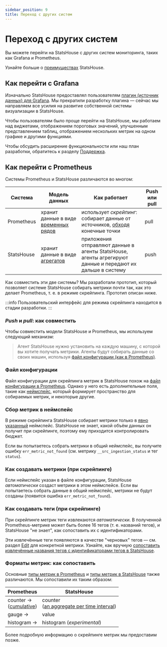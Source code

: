 ```yaml
---
sidebar_position: 9
title: Переход с других систем
---
```


# Переход с других систем

Вы можете перейти на StatsHouse с других систем мониторинга, таких как Grafana и Prometheus.

Узнайте больше о [преимуществах](../overview/features.md) StatsHouse.

## Как перейти с Grafana

Изначально StatsHouse предоставлял пользователям
[плагин (источник данных) для Grafana](https://github.com/VKCOM/statshouse/tree/master/grafana-plugin-ui). Мы прекратили
разработку плагина — сейчас мы направляем все усилия на развитие собственной системы визуализации в StatsHouse.

Чтобы пользователям было проще перейти на StatsHouse, мы работаем над виджетами, отображением пороговых 
значений, улучшенным представлением таблиц, отображением нескольких метрик на одном графике и другими функциями.

Чтобы обсудить расширение функциональности или наш план разработки, обратитесь к разделу
[Поддержка](../support.md).

## Как перейти с Prometheus

Системы Prometheus и StatsHouse различаются во многом:

| Система    | Модель данных                                                                             | Как работает                                                                                                                                | Push или pull |
|------------|-------------------------------------------------------------------------------------------|---------------------------------------------------------------------------------------------------------------------------------------------|---------------|
| Prometheus | хранит данные в виде [временных рядов](https://prometheus.io/docs/concepts/data_model/)   | использует _скрейпинг_: собирает данные от источников, [обходя](https://prometheus.io/docs/prometheus/latest/getting_started/) конечные точки | pull          |
| StatsHouse | хранит данные в виде [агрегатов](../overview/concepts.md#агрегат)                         | приложения отправляют данные в агенты StatsHouse, агенты агрегируют данные и передают их дальше в систему                                   | push          |

Как совместить эти две системы? Мы разработали прототип, который позволяет системе StatsHouse собирать метрики почти 
так, как это делает Prometheus, т. е. в режиме скрейпинга. Прототип описан ниже.

:::info
Пользовательский интерфейс для режима скрейпинга находится в стадии разработки.
:::

### _Push_ и _pull_: как совместить

Чтобы совместить модели StatsHouse и Prometheus, мы используем следующий механизм:

> Агент StatsHouse нужно установить на каждую машину, с которой вы хотите получать метрики. Агенты будут собирать
> данные со своих машин, используя
> [файл конфигурации (как в Prometheus)](https://prometheus.io/docs/prometheus/latest/configuration/configuration/).

### Файл конфигурации

Файл конфигурации для скрейпинга метрик в StatsHouse похож на
[файл конфигурации в Prometheus](https://prometheus.io/docs/prometheus/latest/configuration/configuration/).
Однако у него есть дополнительные поля, такие как [неймспейс](#сбор-метрик-в-неймспейс), который 
формирует пространство для собираемых метрик, и некоторые другие.

### Сбор метрик в неймспейс

В режиме скрейпинга StatsHouse собирает метрики только в [явно указанный](#файл-конфигурации) 
неймспейс. StatsHouse не знает, какой объём данных он получит при скрейпинге, поэтому ему приходится 
контролировать бюджет.

Если вы попытаетесь собрать метрики в общий неймспейс, вы получите ошибку `err_metric_not_found` 
(см. метрику `__src_ingestion_status` и тег `status`).

### Как создавать метрики (при скрейпинге)

Если неймспейс указан в файле конфигурации, StatsHouse _автоматически_ создаст метрики в этом неймспейсе. Если вы 
попытаетесь собрать данные в общий неймспейс, метрики не будут созданы (появится ошибка `err_metric_not_found`).

### Как создавать теги (при скрейпинге)

При скрейпинге метрик теги извлекаются _автоматически_. В полученной Prometheus-метрике может быть более 16 тегов (т.
е. названий тегов), и StatsHouse "не знает", как сопоставить их с идентификаторами.

Эти извлечённые теги появляются в качестве "черновых" тегов — см. раздел [Edit](../guides/edit-metrics.md) для 
конкретной метрики. Узнайте, как вручную
[сопоставить извлечённые названия тегов с идентификаторами тегов в StatsHouse](../guides/edit-metrics.md#map-the-draft-tag-names-to-the-tag-ids).

### Форматы метрик: как сопоставить

Основные [типы метрик в Prometheus](https://prometheus.io/docs/concepts/metric_types/) и
[типы метрик в StatsHouse](../guides/design-metric.md#metric-types) также различаются. Мы
сопоставили их таким образом:

| Prometheus                                                                              | StatsHouse                                                                          |
|-----------------------------------------------------------------------------------------|-------------------------------------------------------------------------------------|
| counter →<br/>([cumulative](https://prometheus.io/docs/concepts/metric_types/#counter))  | counter<br/>([an aggregate per time interval](../guides/design-metric.md#counters)) |
| gauge                                                                                 → | value                                                                               |
| histogram                                                                             → | histogram (_experimental_)                                                          |

Более подробную информацию о скрейпинге метрик мы предоставим позже.
